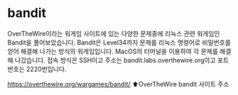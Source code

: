 # bandit
OverTheWire이라는 워게임 사이트에 있는 다양한 문제중에 리눅스 관련 워게임인 Bandit을 풀어보았습니다. Bandit은 Level34까지 문제를 리눅스 명령어로 비밀번호를 얻어 해결해 나가는 방식의 워게임입니다. MacOS의 터머널을 이용하여 각 문제를 해결해 나갔습니다.
접속 방식은 SSH이고 주소는 bandit.labs.overthewire.org이고 포트번호는 2220번입니다.

https://overthewire.org/wargames/bandit/
⬆️OverTheWire bandit 사이트 주소
